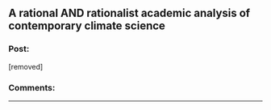 ## A rational AND rationalist academic analysis of contemporary climate science

### Post:

[removed]

### Comments:

---

